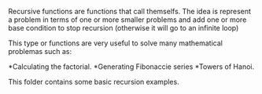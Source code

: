 Recursive functions are functions that call themselfs. The idea is
represent a problem in terms of one or more smaller problems and
add one or more base condition to stop recursion (otherwise it will
go to an infinite loop)

This type or functions are very useful to solve many mathematical problemas
such as:

*Calculating the factorial.
*Generating Fibonaccie series
*Towers of Hanoi.

This folder contains some basic recursion examples.